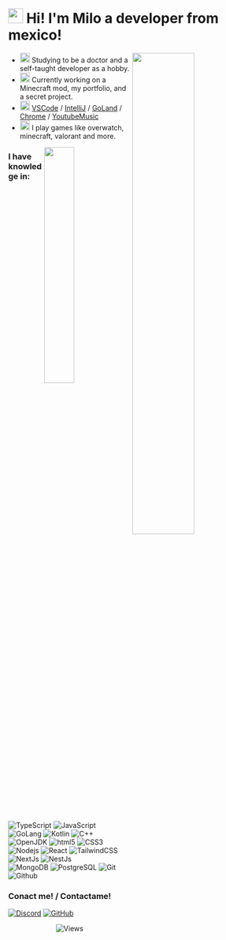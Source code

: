 <h1><img src="https://emojis.slackmojis.com/emojis/images/1695321845/69371/sealbop.gif?1695321845" width="30" > Hi! I'm Milo a developer from mexico!</h1>

<img width="50%" align="right" src="https://github-readme-stats.vercel.app/api?username=milosworks&theme=swift&show_icons=true">

-   <img src="https://emojis.slackmojis.com/emojis/images/1709364039/89804/brainq.png?1709364039" width="20"> Studying to be a doctor and a self-taught developer as a hobby.
-   <img src="https://emojis.slackmojis.com/emojis/images/1643514532/5264/coding.gif?1643514532" width="20"> Currently working on a Minecraft mod, my portfolio, and a secret project.
-   <img src="https://emojis.slackmojis.com/emojis/images/1643514881/8944/vscode.png?1643514881" width="20"> <a href="https://code.visualstudio.com/">VSCode</a> / <a href="https://www.jetbrains.com/idea/">IntelliJ</a> / <a href="https://www.jetbrains.com/go/">GoLand</a> / <a href="https://www.google.com/chrome/">Chrome</a> / <a href="https://music.youtube.com/playlist?list=PLWYcTIR5U5czqwy0xXX2R_cb31eDG01Dy&si=Hz0Sd0KwOv4kp2L2">YoutubeMusic</a>
-   <img src="https://emojis.slackmojis.com/emojis/images/1703376648/83846/monke_gamingq.png?1703376648" width="20"> I play games like overwatch, minecraft, valorant and more.

<img width="35%" align="right" src="https://github-readme-stats.vercel.app/api/top-langs/?username=milosworks&theme=swift&layout=compact">

<h3>I have knowledge in:</h3>
<p>
    <img alt="TypeScript" src="https://img.shields.io/badge/-TypeScript-007ACC?style=flat-square&logo=typescript&logoColor=white" />
    <img alt="JavaScript" src="https://img.shields.io/badge/-JavaScript-EFD81D?style=flat-square&logo=javascript&logoColor=white&" />
    <img alt="GoLang" src="https://img.shields.io/badge/-Go-00ADD8?style=flat-square&logo=go&logoColor=white" />
    <img alt="Kotlin" src="https://img.shields.io/badge/-Kotlin-A32CE8?style=flat-square&logo=kotlin&logoColor=white" />
    <img alt="C++" src="https://img.shields.io/badge/-C++-00599C?style=flat-square&logo=c%2B%2B&logoColor=white" />
    <img alt="OpenJDK" src="https://img.shields.io/badge/-Java-0e7c99?style=flat-square&logo=openjdk&logoColor=white" />
    <img alt="html5" src="https://img.shields.io/badge/-HTML5-E34F26?style=flat-square&logo=html5&logoColor=white" />
    <img alt="CSS3" src="https://img.shields.io/badge/-CSS3-1572B6?style=flat-square&logo=css3&logoColor=white" />
    <br/>
    <img alt="Nodejs" src="https://img.shields.io/badge/-Nodejs-43853d?style=flat-square&logo=Node.js&logoColor=white" />
    <img alt="React" src="https://img.shields.io/badge/-React-45b8d8?style=flat-square&logo=react&logoColor=white" />
    <img alt="TailwindCSS" src="https://img.shields.io/badge/-TailwindCSS-38B2AC?style=flat-square&logo=tailwind-css&logoColor=white" />
    <img alt="NextJs" src="https://img.shields.io/badge/-NextJs-000000?style=flat-square&logo=next.js&logoColor=white" />
    <img alt="NestJs" src="https://img.shields.io/badge/-NestJs-ea2845?style=flat-square&logo=nestjs&logoColor=white" />
    <br/>
    <img alt="MongoDB" src="https://img.shields.io/badge/-MongoDB-13aa52?style=flat-square&logo=mongodb&logoColor=white" />
    <img alt="PostgreSQL" src="https://img.shields.io/badge/-PostgreSQL-316192?style=flat-square&logo=postgresql&logoColor=white" />
    <img alt="Git" src="https://img.shields.io/badge/-Git-F05032?style=flat-square&logo=git&logoColor=white" />
    <img alt="Github" src="https://img.shields.io/badge/-Github-181717?style=flat-square&logo=github&logoColor=white" />
</p>

<h3>Conact me! / Contactame!</h3>
<a href="https://discord.gg/dVPqq2U4xy"><img alt="Discord" src="https://img.shields.io/badge/-Discord-7289DA?style=flat-square&logo=discord&logoColor=white" href="https://discord.gg/dVPqq2U4xy" /></a>
<a href="https://github.com/milosworks/"><img alt="GitHub" src="https://img.shields.io/badge/-GitHub-181717?style=flat-square&logo=github&logoColor=white" href="https://github.com/milosworks/" /></a>

<p align="center"><img alt="Views" align="center" src="https://hits.dwyl.com/milosworks/milosworks.svg?style=flat"></p>
